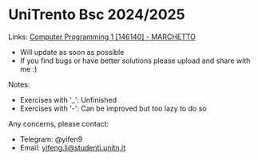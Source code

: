 # UniTrento Bsc 2024/2025

Links: [Computer Programming 1 [146140] - MARCHETTO](https://didatticaonline.unitn.it/dol/course/view.php?id=39259)

- Will update as soon as possible
- If you find bugs or have better solutions please upload and share with me :)

Notes:
- Exercises with '_': Unfinished
- Exercises with '-': Can be improved but too lazy to do so

Any concerns, please contact:
- Telegram: @yifen9
- Email: yifeng.li@studenti.unitn.it
